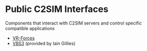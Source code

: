 # Public C2SIM Interfaces

Components that interact with C2SIM servers and control specific compatible applications

* [VR-Forces](c2simVRFinterfacev2.16)
* [VBS3](VBS3_C2Sim) (provided by Iain Gillies)
